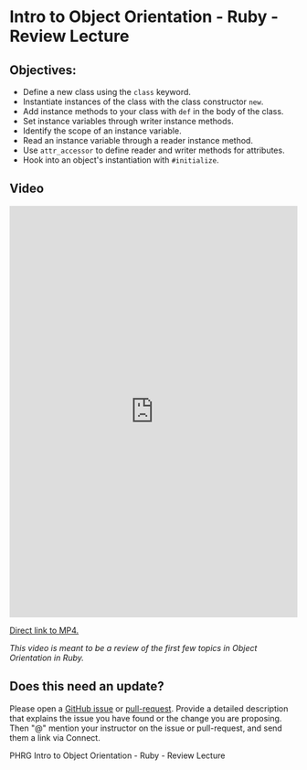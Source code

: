 # Intro to Object Orientation - Ruby - Review Lecture

## Objectives:

* Define a new class using the `class` keyword.
* Instantiate instances of the class with the class constructor `new`.
* Add instance methods to your class with `def` in the body of the class.
* Set instance variables through writer instance methods.
* Identify the scope of an instance variable.
* Read an instance variable through a reader instance method.
* Use `attr_accessor` to define reader and writer methods for attributes.
* Hook into an object's instantiation with `#initialize`.

## Video

<iframe width="100%" height="720" src="https://www.youtube.com/embed/UysgBTrJoTc?rel=0&amp;showinfo=0" frameborder="0" allowfullscreen></iframe>

[Direct link to MP4.](http://learn-co-videos.s3.amazonaws.com/ruby/Intro.to.OO.ruby.LV.mp4)

_This video is meant to be a review of the first few topics in Object Orientation in Ruby._

## Does this need an update?
 Please open a [GitHub issue](https://github.com/learn-co-curriculum/phrg-intro-to-object-orientation-ruby/issues) or [pull-request](https://github.com/learn-co-curriculum/phrg-intro-to-object-orientation-ruby/pulls). Provide a detailed description that explains the issue you have found or the change you are proposing. Then "@" mention your instructor on the issue or pull-request, and send them a link via Connect.

<p data-visibility='hidden'>PHRG Intro to Object Orientation - Ruby - Review Lecture</p>
